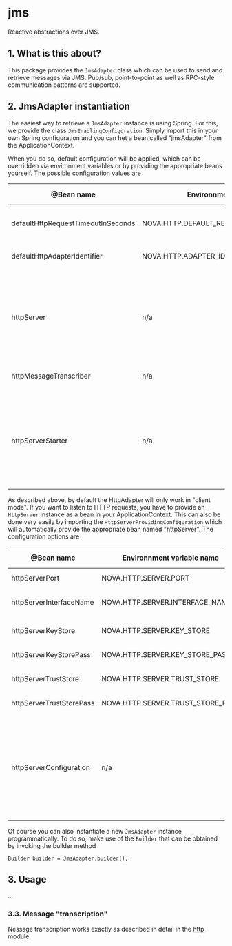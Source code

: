 jms
=========

Reactive abstractions over JMS.

## 1. What is this about?
This package provides the ```JmsAdapter``` class which can be used to 
send and retrieve messages via JMS. Pub/sub, point-to-point as well as
RPC-style communication patterns are supported.

## 2. JmsAdapter instantiation

The easiest way to retrieve a ```JmsAdapter``` instance is using Spring. For this, we provide
the class ```JmsEnablingConfiguration```. Simply import this in your own Spring configuration
and you can het a bean called "jmsAdapter" from the ApplicationContext.

When you do so, default configuration will be applied, which can be overridden via
environment variables or by providing the appropriate beans yourself. The possible
configuration values are

  | @Bean name                         | Environnment variable name                   | Description                                              | Default value |
  |------------------------------------|----------------------------------------------|----------------------------------------------------------|---------------|
  | defaultHttpRequestTimeoutInSeconds | NOVA.HTTP.DEFAULT_REQUEST_TIMEOUT_IN_SECONDS | the default timeout in seconds when firing HTTP requests | 30 |
  | defaultHttpAdapterIdentifier       | NOVA.HTTP.ADAPTER_IDENTIFIER                 | the identifier to assign to the HttpAdapter.             | <null> |
  | | | | |
  | httpServer                         | n/a                                          | the ```HttpServer``` instance, handling the incoming communication. This is an optional bean. If not provided, the HttpAdapter can only be used in client mode.| <null> |
  | httpMessageTranscriber             | n/a                                          | the transcriber to use for incoming / outgoing messages  | default transcriber, see below |
  | | | | |
  | httpServerStarter                  | n/a                                          | If you provide bean of class ```HttpServerStarter``` in your ApplicationContext, it will make sure that the server is automatically started as soon as you fire up the ApplicationContext.| <null> |

As described above, by default the HttpAdapter will only work in "client mode". If you want to listen to HTTP requests, 
you have to provide an ```HttpServer``` instance as a bean in your ApplicationContext. This can also be done very easily 
by importing the ```HttpServerProvidingConfiguration``` which will automatically provide the appropriate bean named "httpServer". 
The configuration options are  
   
  | @Bean name                         | Environnment variable name                   | Description                                              | Default value |
  |------------------------------------|----------------------------------------------|----------------------------------------------------------|---------------|
  | httpServerPort                     | NOVA.HTTP.SERVER.PORT                        | the port, the HTTP server listens on                     | 10000         |
  | httpServerInterfaceName            | NOVA.HTTP.SERVER.INTERFACE_NAME              | the interface, the HTTP server listens on                | "0.0.0.0"     |
  | httpServerKeyStore                 | NOVA.HTTP.SERVER.KEY_STORE                   | the keystore to use. Switches on SSL                     | <null>        |
  | httpServerKeyStorePass             | NOVA.HTTP.SERVER.KEY_STORE_PASS              | the password for the keystore                            | <null>        |
  | httpServerTrustStore               | NOVA.HTTP.SERVER.TRUST_STORE                 | the truststore to use to validate clients                | <null>        |
  | httpServerTrustStorePass           | NOVA.HTTP.SERVER.TRUST_STORE_PASS            | the password for the trust store                         | <null>        |
  | | | | |
  | httpServerConfiguration            | n/a                                          | an ```HttpConfiguration``` instance, containing all aforementioned config values. Handy if you want to read the configuration or override multiple defaults programmatically. |  |
   

    
Of course you can also instantiate a new ```JmsAdapter``` instance programmatically. To do so,
make use of the ```Builder``` that can be obtained by invoking the builder method
 
```
Builder builder = JmsAdapter.builder();
```


## 3. Usage

...

### 3.3. Message "transcription"

Nessage transcription works exactly as described in detail in the [http](../http/README.md) module. 
